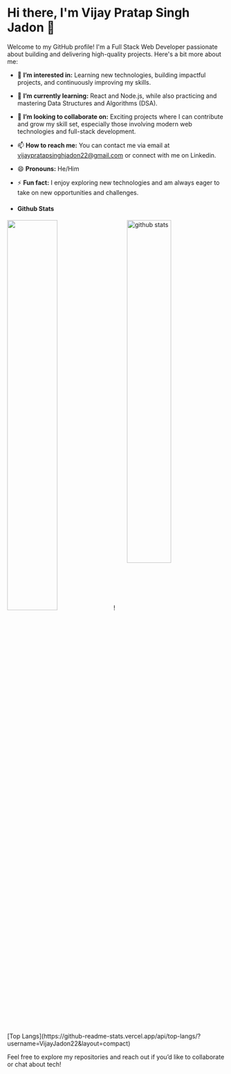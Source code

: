 # Hi there, I'm Vijay Pratap Singh Jadon 👋

Welcome to my GitHub profile! I'm a Full Stack Web Developer passionate about building and delivering high-quality projects. Here's a bit more about me:

- 👀 **I’m interested in:** Learning new technologies, building impactful projects, and continuously improving my skills.
- 🌱 **I’m currently learning:** React and Node.js, while also practicing and mastering Data Structures and Algorithms (DSA).
- 💞️ **I’m looking to collaborate on:** Exciting projects where I can contribute and grow my skill set, especially those involving modern web technologies and full-stack development.
- 📫 **How to reach me:** You can contact me via email at vijaypratapsinghjadon22@gmail.com or connect with me on Linkedin.
- 😄 **Pronouns:** He/Him
- ⚡ **Fun fact:** I enjoy exploring new technologies and am always eager to take on new opportunities and challenges.

- #### Github Stats
<img src="https://github-readme-stats.vercel.app/api?username=VijayJadon22&show_icons=true&theme=blue" alt="github stats" width="45%" align="right"/>
<img src="https://github-readme-streak-stats.herokuapp.com/?user=VijayJadon22&theme=light" width="48%" >
![Top Langs](https://github-readme-stats.vercel.app/api/top-langs/?username=VijayJadon22&layout=compact)

Feel free to explore my repositories and reach out if you’d like to collaborate or chat about tech!


<!---
VijayJadon22/VijayJadon22 is a ✨ special ✨ repository because its `README.md` (this file) appears on your GitHub profile.
You can click the Preview link to take a look at your changes.
--->
